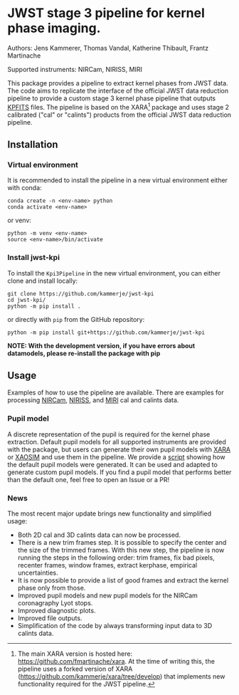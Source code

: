 # JWST stage 3 pipeline for kernel phase imaging.

Authors: Jens Kammerer, Thomas Vandal, Katherine Thibault, Frantz Martinache

Supported instruments: NIRCam, NIRISS, MIRI

This package provides a pipeline to extract kernel phases from JWST data. The code aims to replicate the interface of the official JWST data reduction pipeline to provide a custom stage 3 kernel phase pipeline that outputs [KPFITS](https://ui.adsabs.harvard.edu/abs/2022arXiv221017528K/abstract) files. The pipeline is based on the XARA[^1] package and uses stage 2 calibrated ("cal" or "calints") products from the official JWST data reduction pipeline. 

## Installation

### Virtual environment

It is recommended to install the pipeline in a new virtual environment either with conda:

```
conda create -n <env-name> python
conda activate <env-name>
```

or venv:

```
python -m venv <env-name>
source <env-name>/bin/activate
```

### Install jwst-kpi

To install the `Kpi3Pipeline` in the new virtual environment, you can either clone and install locally:

```
git clone https://github.com/kammerje/jwst-kpi
cd jwst-kpi/
python -m pip install .
```

or directly with `pip` from the GitHub repository:

```
python -m pip install git+https://github.com/kammerje/jwst-kpi
```

**NOTE: With the development version, if you have errors about datamodels, please re-install the package with pip**

## Usage

Examples of how to use the pipeline are
available. There are examples for processing [NIRCam](examples/test_kpi_nircam.py), [NIRISS](examples/test_kpi_niriss.py), and [MIRI](examples/test_kpi_miri.py) cal and calints data.

### Pupil model

A discrete representation of the pupil is required for the kernel phase extraction. Default
pupil models for all supported instruments are provided with the
package, but users can generate their own pupil models with [XARA](https://github.com/fmartinache/xara) or [XAOSIM](https://github.com/fmartinache/xaosim) and use them in
the pipeline. We provide a [script](examples/generate_pupil_model.py) showing
how the default pupil models were generated. It can be used and adapted to generate custom pupil
models. If you find a pupil model that performs better than the default one,
feel free to open an Issue or a PR!

### News

The most recent major update brings new functionality and simplified usage:
* Both 2D cal and 3D calints data can now be processed.
* There is a new trim frames step. It is possible to specify the center and the size of the trimmed frames. With this new step, the pipeline is now running the steps in the following order: trim frames, fix bad pixels, recenter frames, window frames, extract kerphase, empirical uncertainties.
* It is now possible to provide a list of good frames and extract the kernel phase only from those.
* Improved pupil models and new pupil models for the NIRCam coronagraphy Lyot stops.
* Improved diagnostic plots.
* Improved file outputs.
* Simplification of the code by always transforming input data to 3D calints data.

[^1]: The main XARA version is hosted here: https://github.com/fmartinache/xara. At the time of writing this, the pipeline uses a forked version of XARA (https://github.com/kammerje/xara/tree/develop) that implements new functionality required for the JWST pipeline.
